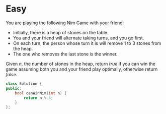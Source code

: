 # Easy

You are playing the following Nim Game with your friend:

- Initially, there is a heap of stones on the table.
- You and your friend will alternate taking turns, and you go first.
- On each turn, the person whose turn it is will remove 1 to 3 stones from the heap.
- The one who removes the last stone is the winner.

Given $n$, the number of stones in the heap, return $true$ if you can win the game assuming both you and your friend play optimally, otherwise return $false$.

```cpp
class Solution {
public:
    bool canWinNim(int n) {
        return n % 4;
    }
};
```
